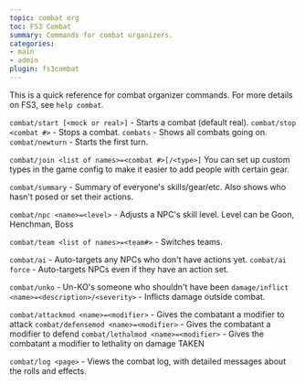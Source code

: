 ```yaml
---
topic: combat org
toc: FS3 Combat
summary: Commands for combat organizers.
categories:
- main
- admin
plugin: fs3combat
---
```

This is a quick reference for combat organizer commands.  For more details on FS3, see `help combat`.

`combat/start [<mock or real>]` - Starts a combat (default real).
`combat/stop <combat #>` - Stops a combat. 
`combats` - Shows all combats going on. 
`combat/newturn` - Starts the first turn.

`combat/join <list of names>=<combat #>[/<type>]`
        You can set up custom types in the game config to make it easier to add people with certain gear.

`combat/summary` - Summary of everyone's skills/gear/etc. Also shows who hasn't posed or set their actions.

`combat/npc <name>=<level>` - Adjusts a NPC's skill level.  Level can be Goon, Henchman, Boss

`combat/team <list of names>=<team#>` - Switches teams. 

`combat/ai` - Auto-targets any NPCs who don't have actions yet.
`combat/ai force` - Auto-targets NPCs even if they have an action set.

`combat/unko` - Un-KO's someone who shouldn't have been
`damage/inflict <name>=<description>/<severity>` - Inflicts damage outside combat.

`combat/attackmod <name>=<modifier>` - Gives the combatant a modifier to attack
`combat/defensemod <name>=<modifier>` - Gives the combatant a modifier to defend
`combat/lethalmod <name>=<modifier>` - Gives the combatant a modifier to lethality on damage TAKEN

`combat/log <page>` - Views the combat log, with detailed messages about the rolls and effects.
